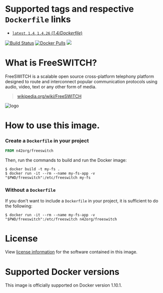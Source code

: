 # Supported tags and respective `Dockerfile` links

-	[`latest`, `1.4`, `1.4.26` (*1.4/Dockerfile*)](https://github.com/n42org/docker-freeswitch/blob/latest/1.4/Dockerfile)

[![Build Status](https://travis-ci.org/n42org/docker-freeswitch.svg?branch=master)](https://travis-ci.org/n42org/docker-freeswitch)
[![Docker Pulls](https://img.shields.io/docker/pulls/n42org/freeswitch.svg)](https://hub.docker.com/r/n42org/freeswitch/)
[![](https://badge.imagelayers.io/n42org/freeswitch:latest.svg)](https://imagelayers.io/?images=n42org/freeswitch:latest)

# What is FreeSWITCH?

FreeSWITCH is a scalable open source cross-platform telephony
platform designed to route and interconnect popular communication
protocols using audio, video, text or any other form of media.

> [wikipedia.org/wiki/FreeSWITCH](https://en.wikipedia.org/wiki/FreeSWITCH)

![logo](https://freeswitch.org/wp-content/themes/ken1/images/FS-new-web-logo.png)

# How to use this image.

### Create a `Dockerfile` in your project

```dockerfile
FROM n42org/freeswitch
```

Then, run the commands to build and run the Docker image:

```console
$ docker build -t my-fs .
$ docker run -it --rm --name my-fs-app -v "$PWD/freeswitch":/etc/freeswitch my-fs
```

### Without a `Dockerfile`

If you don't want to include a `Dockerfile` in your project, it is sufficient to do the following:

```console
$ docker run -it --rm --name my-fs-app -v "$PWD/freeswitch":/etc/freeswitch n42org/freeswitch
```

# License

View [license information](https://freeswitch.org/stash/projects/FS/repos/freeswitch/browse/docs/COPYING) for the software contained in this image.

# Supported Docker versions

This image is officially supported on Docker version 1.10.1.
